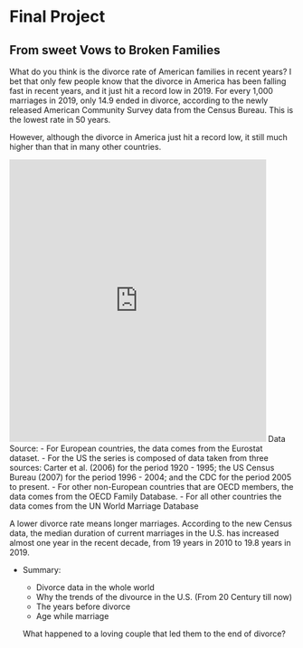 # **Final Project** 

## **From sweet Vows to Broken Families** 

What do you think is the divorce rate of American families in recent years? I bet that only few people know that the divorce in America has been falling fast in recent years, 
and it just hit a record low in 2019. For every 1,000 marriages in 2019, only 14.9 ended in divorce, according to the newly released American Community Survey data from the Census Bureau. 
This is the lowest rate in 50 years. 

However, although the divorce in America just hit a record low, it still much higher than that in many other countries.

<iframe
src="https://public.tableau.com/views/RatiooftheNumberofDivorcesbyCountriesin2018per1000people/Sheet1?:showVizHome=no&:embed=true" width="90%" height="500" seamless frameborder="0"
scrolling="no"></iframe>
Data Source: 
- For European countries, the data comes from the Eurostat dataset.
- For the US the series is composed of data taken from three sources: Carter et al. (2006) for the period 1920 - 1995; the US Census Bureau (2007) for the period 1996 - 2004; and the CDC for the period 2005 to present.
- For other non-European countries that are OECD members, the data comes from the OECD Family Database.
- For all other countries the data comes from the UN World Marriage Database






A lower divorce rate means longer marriages. According to the new Census data, the median duration of current marriages in the U.S. has increased almost one year in the recent decade, from 19 years in 2010  to 19.8 years in 2019.











* Summary:
  * Divorce data in the whole world
  * Why the trends of the divource in the U.S. (From 20 Century till now)
  * The years before divorce
  * Age while marriage
  
  
  
  
  What happened to a loving couple that led them to the end of divorce? 
